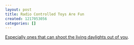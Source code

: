 ```yaml
---
layout: post
title: Radio Controlled Toys Are Fun
created: 1217053056
categories: []
---
```

<a href="http://www.buy.com/retail/product.asp?sku=204554027" rel="external">Especially ones that can shoot the living daylights out of you</a>.
